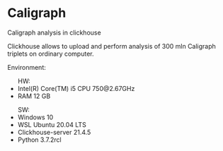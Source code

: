 # Caligraph
Caligraph analysis in clickhouse

Clickhouse allows to upload and perform analysis of 300 mln Caligraph triplets on ordinary computer.

Environment:
<ul>HW:
  <li>Intel(R) Core(TM) i5 CPU 750@2.67GHz
  <li>RAM 12 GB
 </ul>

<ul> SW:
<li>Windows 10
<li>WSL Ubuntu 20.04 LTS


<li>Clickhouse-server 21.4.5
<li>Python 3.7.2rcl
  </ul>
